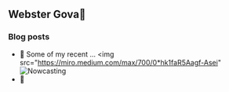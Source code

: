 ## Webster Gova👋

<!--
**wgova/wgova** is a ✨ _special_ ✨ repository because its `README.md` (this file) appears on your GitHub profile.

Here are some ideas to get you started:

- 🌱 I’m currently learning ...
- 👯 I’m looking to collaborate on ...
- 🤔 I’m looking for help with ...
- 💬 Ask me about ...
- 📫 How to reach me: ...
- 😄 Pronouns: ...
- ⚡ Fun fact: ...
-->
### Blog posts
- 🔭 Some of my recent ... <img src="https://miro.medium.com/max/700/0*hk1faR5Aagf-Asei" 
![Nowcasting](https://medium.com/@webster_gova/nowcasting-beyond-covid-19-visualisations-cf687882f313)
- 💬 


